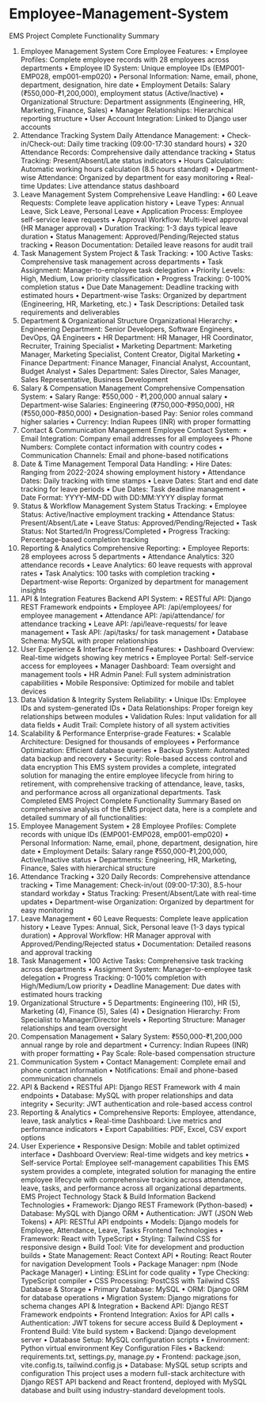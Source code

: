 # Employee-Management-System 
EMS Project Complete Functionality Summary
1. Employee Management System
Core Employee Features:
•	Employee Profiles: Complete employee records with 28 employees across departments
•	Employee ID System: Unique employee IDs (EMP001-EMP028, emp001-emp020)
•	Personal Information: Name, email, phone, department, designation, hire date
•	Employment Details: Salary (₹550,000-₹1,200,000), employment status (Active/Inactive)
•	Organizational Structure: Department assignments (Engineering, HR, Marketing, Finance, Sales)
•	Manager Relationships: Hierarchical reporting structure
•	User Account Integration: Linked to Django user accounts
2. Attendance Tracking System
Daily Attendance Management:
•	Check-in/Check-out: Daily time tracking (09:00-17:30 standard hours)
•	320 Attendance Records: Comprehensive daily attendance tracking
•	Status Tracking: Present/Absent/Late status indicators
•	Hours Calculation: Automatic working hours calculation (8.5 hours standard)
•	Department-wise Attendance: Organized by department for easy monitoring
•	Real-time Updates: Live attendance status dashboard
3. Leave Management System
Comprehensive Leave Handling:
•	60 Leave Requests: Complete leave application history
•	Leave Types: Annual Leave, Sick Leave, Personal Leave
•	Application Process: Employee self-service leave requests
•	Approval Workflow: Multi-level approval (HR Manager approval)
•	Duration Tracking: 1-3 days typical leave duration
•	Status Management: Approved/Pending/Rejected status tracking
•	Reason Documentation: Detailed leave reasons for audit trail
4. Task Management System
Project & Task Tracking:
•	100 Active Tasks: Comprehensive task management across departments
•	Task Assignment: Manager-to-employee task delegation
•	Priority Levels: High, Medium, Low priority classification
•	Progress Tracking: 0-100% completion status
•	Due Date Management: Deadline tracking with estimated hours
•	Department-wise Tasks: Organized by department (Engineering, HR, Marketing, etc.)
•	Task Descriptions: Detailed task requirements and deliverables
5. Department & Organizational Structure
Organizational Hierarchy:
•	Engineering Department: Senior Developers, Software Engineers, DevOps, QA Engineers
•	HR Department: HR Manager, HR Coordinator, Recruiter, Training Specialist
•	Marketing Department: Marketing Manager, Marketing Specialist, Content Creator, Digital Marketing
•	Finance Department: Finance Manager, Financial Analyst, Accountant, Budget Analyst
•	Sales Department: Sales Director, Sales Manager, Sales Representative, Business Development
6. Salary & Compensation Management
Comprehensive Compensation System:
•	Salary Range: ₹550,000 - ₹1,200,000 annual salary
•	Department-wise Salaries: Engineering (₹750,000-₹950,000), HR (₹550,000-₹850,000)
•	Designation-based Pay: Senior roles command higher salaries
•	Currency: Indian Rupees (INR) with proper formatting
7. Contact & Communication Management
Employee Contact System:
•	Email Integration: Company email addresses for all employees
•	Phone Numbers: Complete contact information with country codes
•	Communication Channels: Email and phone-based notifications
8. Date & Time Management
Temporal Data Handling:
•	Hire Dates: Ranging from 2022-2024 showing employment history
•	Attendance Dates: Daily tracking with time stamps
•	Leave Dates: Start and end date tracking for leave periods
•	Due Dates: Task deadline management
•	Date Format: YYYY-MM-DD with DD:MM:YYYY display format
9. Status & Workflow Management
System Status Tracking:
•	Employee Status: Active/Inactive employment tracking
•	Attendance Status: Present/Absent/Late
•	Leave Status: Approved/Pending/Rejected
•	Task Status: Not Started/In Progress/Completed
•	Progress Tracking: Percentage-based completion tracking
10. Reporting & Analytics
Comprehensive Reporting:
•	Employee Reports: 28 employees across 5 departments
•	Attendance Analytics: 320 attendance records
•	Leave Analytics: 60 leave requests with approval rates
•	Task Analytics: 100 tasks with completion tracking
•	Department-wise Reports: Organized by department for management insights
11. API & Integration Features
Backend API System:
•	RESTful API: Django REST Framework endpoints
•	Employee API: /api/employees/ for employee management
•	Attendance API: /api/attendance/ for attendance tracking
•	Leave API: /api/leave-requests/ for leave management
•	Task API: /api/tasks/ for task management
•	Database Schema: MySQL with proper relationships
12. User Experience & Interface
Frontend Features:
•	Dashboard Overview: Real-time widgets showing key metrics
•	Employee Portal: Self-service access for employees
•	Manager Dashboard: Team oversight and management tools
•	HR Admin Panel: Full system administration capabilities
•	Mobile Responsive: Optimized for mobile and tablet devices
13. Data Validation & Integrity
System Reliability:
•	Unique IDs: Employee IDs and system-generated IDs
•	Data Relationships: Proper foreign key relationships between modules
•	Validation Rules: Input validation for all data fields
•	Audit Trail: Complete history of all system activities
14. Scalability & Performance
Enterprise-grade Features:
•	Scalable Architecture: Designed for thousands of employees
•	Performance Optimization: Efficient database queries
•	Backup System: Automated data backup and recovery
•	Security: Role-based access control and data encryption
This EMS system provides a complete, integrated solution for managing the entire employee lifecycle from hiring to retirement, with comprehensive tracking of attendance, leave, tasks, and performance across all organizational departments.
Task Completed
EMS Project Complete Functionality Summary
Based on comprehensive analysis of the EMS project data, here is a complete and detailed summary of all functionalities:
1. Employee Management System
•	28 Employee Profiles: Complete records with unique IDs (EMP001-EMP028, emp001-emp020)
•	Personal Information: Name, email, phone, department, designation, hire date
•	Employment Details: Salary range ₹550,000-₹1,200,000, Active/Inactive status
•	Departments: Engineering, HR, Marketing, Finance, Sales with hierarchical structure
2. Attendance Tracking
•	320 Daily Records: Comprehensive attendance tracking
•	Time Management: Check-in/out (09:00-17:30), 8.5-hour standard workday
•	Status Tracking: Present/Absent/Late with real-time updates
•	Department-wise Organization: Organized by department for easy monitoring
3. Leave Management
•	60 Leave Requests: Complete leave application history
•	Leave Types: Annual, Sick, Personal leave (1-3 days typical duration)
•	Approval Workflow: HR Manager approval with Approved/Pending/Rejected status
•	Documentation: Detailed reasons and approval tracking
4. Task Management
•	100 Active Tasks: Comprehensive task tracking across departments
•	Assignment System: Manager-to-employee task delegation
•	Progress Tracking: 0-100% completion with High/Medium/Low priority
•	Deadline Management: Due dates with estimated hours tracking
5. Organizational Structure
•	5 Departments: Engineering (10), HR (5), Marketing (4), Finance (5), Sales (4)
•	Designation Hierarchy: From Specialist to Manager/Director levels
•	Reporting Structure: Manager relationships and team oversight
6. Compensation Management
•	Salary System: ₹550,000-₹1,200,000 annual range by role and department
•	Currency: Indian Rupees (INR) with proper formatting
•	Pay Scale: Role-based compensation structure
7. Communication System
•	Contact Management: Complete email and phone contact information
•	Notifications: Email and phone-based communication channels
8. API & Backend
•	RESTful API: Django REST Framework with 4 main endpoints
•	Database: MySQL with proper relationships and data integrity
•	Security: JWT authentication and role-based access control
9. Reporting & Analytics
•	Comprehensive Reports: Employee, attendance, leave, task analytics
•	Real-time Dashboard: Live metrics and performance indicators
•	Export Capabilities: PDF, Excel, CSV export options
10. User Experience
•	Responsive Design: Mobile and tablet optimized interface
•	Dashboard Overview: Real-time widgets and key metrics
•	Self-service Portal: Employee self-management capabilities
This EMS system provides a complete, integrated solution for managing the entire employee lifecycle with comprehensive tracking across attendance, leave, tasks, and performance across all organizational departments.
EMS Project Technology Stack & Build Information
Backend Technologies
•	Framework: Django REST Framework (Python-based)
•	Database: MySQL with Django ORM
•	Authentication: JWT (JSON Web Tokens)
•	API: RESTful API endpoints
•	Models: Django models for Employee, Attendance, Leave, Tasks
Frontend Technologies
•	Framework: React with TypeScript
•	Styling: Tailwind CSS for responsive design
•	Build Tool: Vite for development and production builds
•	State Management: React Context API
•	Routing: React Router for navigation
Development Tools
•	Package Manager: npm (Node Package Manager)
•	Linting: ESLint for code quality
•	Type Checking: TypeScript compiler
•	CSS Processing: PostCSS with Tailwind CSS
Database & Storage
•	Primary Database: MySQL
•	ORM: Django ORM for database operations
•	Migration System: Django migrations for schema changes
API & Integration
•	Backend API: Django REST Framework endpoints
•	Frontend Integration: Axios for API calls
•	Authentication: JWT tokens for secure access
Build & Deployment
•	Frontend Build: Vite build system
•	Backend: Django development server
•	Database Setup: MySQL configuration scripts
•	Environment: Python virtual environment
Key Configuration Files
•	Backend: requirements.txt, settings.py, manage.py
•	Frontend: package.json, vite.config.ts, tailwind.config.js
•	Database: MySQL setup scripts and configuration
This project uses a modern full-stack architecture with Django REST API backend and React frontend, deployed with MySQL database and built using industry-standard development tools.

